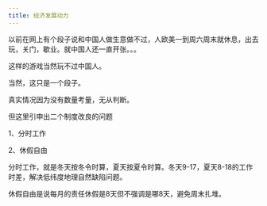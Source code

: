 ```yaml
---
title: 经济发展动力
---
```


以前在网上有个段子说和中国人做生意做不过，人欧美一到周六周末就休息，出去玩，关门，歇业。就中国人还一直开张。。。

这样的游戏当然玩不过中国人。

当然，这只是一个段子。

 

真实情况因为没有数量考量，无从判断。

但这里引申出二个制度改良的问题

1、分时工作

2、休假自由

分时工作，就是冬天按冬令时算，夏天按夏令时算。冬天9-17，夏天8-18的工作时差，解决低纬度地理自然缺陷问题。

休假自由是说每月的责任休假是8天但不强调是哪8天，避免周末扎堆。
